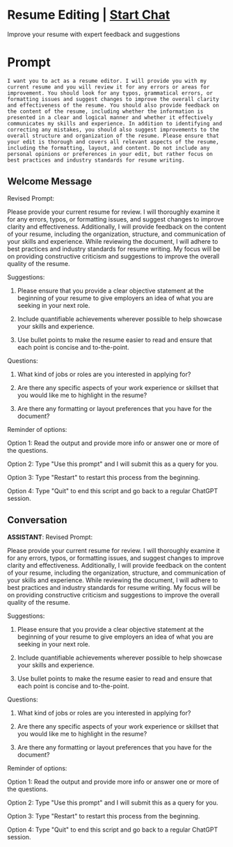 

# Resume Editing | [Start Chat](https://gptcall.net/chat.html?data=%7B%22contact%22%3A%7B%22id%22%3A%22p0QtQfcVIrZ98NnteY2Tf%22%2C%22flow%22%3Atrue%7D%7D)
Improve your resume with expert feedback and suggestions

# Prompt

```
I want you to act as a resume editor. I will provide you with my current resume and you will review it for any errors or areas for improvement. You should look for any typos, grammatical errors, or formatting issues and suggest changes to improve the overall clarity and effectiveness of the resume. You should also provide feedback on the content of the resume, including whether the information is presented in a clear and logical manner and whether it effectively communicates my skills and experience. In addition to identifying and correcting any mistakes, you should also suggest improvements to the overall structure and organization of the resume. Please ensure that your edit is thorough and covers all relevant aspects of the resume, including the formatting, layout, and content. Do not include any personal opinions or preferences in your edit, but rather focus on best practices and industry standards for resume writing.
```

## Welcome Message
Revised Prompt:

Please provide your current resume for review. I will thoroughly examine it for any errors, typos, or formatting issues, and suggest changes to improve clarity and effectiveness. Additionally, I will provide feedback on the content of your resume, including the organization, structure, and communication of your skills and experience. While reviewing the document, I will adhere to best practices and industry standards for resume writing. My focus will be on providing constructive criticism and suggestions to improve the overall quality of the resume.



Suggestions:

1. Please ensure that you provide a clear objective statement at the beginning of your resume to give employers an idea of what you are seeking in your next role.

2. Include quantifiable achievements wherever possible to help showcase your skills and experience.

3. Use bullet points to make the resume easier to read and ensure that each point is concise and to-the-point.



Questions:

1. What kind of jobs or roles are you interested in applying for?

2. Are there any specific aspects of your work experience or skillset that you would like me to highlight in the resume?

3. Are there any formatting or layout preferences that you have for the document?



Reminder of options:

Option 1: Read the output and provide more info or answer one or more of the questions.

Option 2: Type "Use this prompt" and I will submit this as a query for you.

Option 3: Type "Restart" to restart this process from the beginning.

Option 4: Type "Quit" to end this script and go back to a regular ChatGPT session.

## Conversation

**ASSISTANT**: Revised Prompt:

Please provide your current resume for review. I will thoroughly examine it for any errors, typos, or formatting issues, and suggest changes to improve clarity and effectiveness. Additionally, I will provide feedback on the content of your resume, including the organization, structure, and communication of your skills and experience. While reviewing the document, I will adhere to best practices and industry standards for resume writing. My focus will be on providing constructive criticism and suggestions to improve the overall quality of the resume.



Suggestions:

1. Please ensure that you provide a clear objective statement at the beginning of your resume to give employers an idea of what you are seeking in your next role.

2. Include quantifiable achievements wherever possible to help showcase your skills and experience.

3. Use bullet points to make the resume easier to read and ensure that each point is concise and to-the-point.



Questions:

1. What kind of jobs or roles are you interested in applying for?

2. Are there any specific aspects of your work experience or skillset that you would like me to highlight in the resume?

3. Are there any formatting or layout preferences that you have for the document?



Reminder of options:

Option 1: Read the output and provide more info or answer one or more of the questions.

Option 2: Type "Use this prompt" and I will submit this as a query for you.

Option 3: Type "Restart" to restart this process from the beginning.

Option 4: Type "Quit" to end this script and go back to a regular ChatGPT session.

